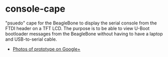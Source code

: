 # console-cape
"psuedo" cape for the BeagleBone to display the serial console from the FTDI header on a TFT LCD.  The purpose is to be able to view U-Boot bootloader messages from the BeagleBone without having to have a laptop and USB-to-serial cable.

* [Photos of prototype on Google+](https://plus.google.com/+DrewFustini/posts/R8djs28UbCG)
